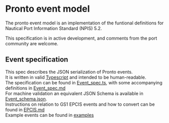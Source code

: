 # Pronto event model

The pronto event model is an implementation of the funtional definitions for Nautical Port Information Standard (NPIS) 5.2.

This specification is in active development, and comments from the port community are welcome.

## Event specification

This spec describes the JSON serialization of Pronto events. <br />
It is written in valid [Typescript](https://www.typescriptlang.org/) and intended to be human-readable. <br />
The specification can be found in [Event_spec.ts](Event_spec.ts), with some accompanying definitions in [Event_spec.md](Event_spec.md)<br />
For machine validation an equivalent JSON Schema is available in [Event_schema.json](Event_schema.json). <br />
Instructions on relation to GS1 EPCIS events and how to convert can be found in [EPCIS.md](EPCIS.md)<br />
Example events can be found in [examples](examples/)
